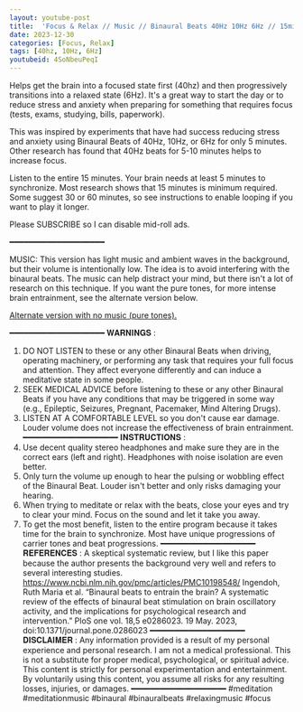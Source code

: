 ```yaml
---
layout: youtube-post
title:  'Focus & Relax // Music // Binaural Beats 40Hz 10Hz 6Hz // 15mins'
date: 2023-12-30
categories: [Focus, Relax]
tags: [40hz, 10Hz, 6Hz]
youtubeid: 4SoNbeuPeqI
---
```


<p class="premono" markdown="1">
Helps get the brain into a focused state first (40hz) and then progressively transitions into a relaxed state (6Hz). It's a great way to start the day or to reduce stress and anxiety when preparing for something that requires focus (tests, exams, studying, bills, paperwork).

This was inspired by experiments that have had success reducing stress and anxiety using Binaural Beats of 40Hz, 10Hz, or 6Hz for only 5 minutes. Other research has found that 40Hz beats for 5-10 minutes helps to increase focus.

Listen to the entire 15 minutes. Your brain needs at least 5 minutes to synchronize. Most research shows that 15 minutes is minimum required. Some suggest 30 or 60 minutes, so see instructions to enable looping if you want to play it longer.

Please SUBSCRIBE so I can disable mid-roll ads.

━━━━━━━━━━━━━━━━━━━━

MUSIC: This version has light music and ambient waves in the background, but their volume is intentionally low. The idea is to avoid interfering with the binaural beats. The music can help distract your mind, but there isn't a lot of research on this technique. If you want the pure tones, for more intense brain entrainment, see the alternate version below.

[Alternate version with no music (pure tones).](/focus/relax/2023/12/30/01-Focus-Relax-Pure.html)

━━━━━━━━━━━━━━━━━━━━
𝐖𝐀𝐑𝐍𝐈𝐍𝐆𝐒 :
1. DO NOT LISTEN to these or any other Binaural Beats when driving, operating machinery, or performing any task that requires your full focus and attention. They affect everyone differently and can induce a meditative state in some people.
2. SEEK MEDICAL ADVICE before listening to these or any other Binaural Beats if you have any conditions that may be triggered in some way (e.g., Epileptic, Seizures, Pregnant, Pacemaker, Mind Altering Drugs).
3. LISTEN AT A COMFORTABLE LEVEL so you don't cause ear damage. Louder volume does not increase the effectiveness of brain entrainment.
━━━━━━━━━━━━━━━━━━━━
𝐈𝐍𝐒𝐓𝐑𝐔𝐂𝐓𝐈𝐎𝐍𝐒 :
1. Use decent quality stereo headphones and make sure they are in the correct ears (left and right). Headphones with noise isolation are even better.
2. Only turn the volume up enough to hear the pulsing or wobbling effect of the Binaural Beat. Louder isn't better and only risks damaging your hearing.
3. When trying to meditate or relax with the beats, close your eyes and try to clear your mind. Focus on the sound and let it take you away.
4. To get the most benefit, listen to the entire program because it takes time for the brain to synchronize. Most have unique progressions of carrier tones and beat progressions.
━━━━━━━━━━━━━━━━━━━━
𝐑𝐄𝐅𝐄𝐑𝐄𝐍𝐂𝐄𝐒 :
A skeptical systematic review, but I like this paper because the author presents the background very well and refers to several interesting studies.
<https://www.ncbi.nlm.nih.gov/pmc/articles/PMC10198548/>
Ingendoh, Ruth Maria et al. “Binaural beats to entrain the brain? A systematic review of the effects of binaural beat stimulation on brain oscillatory activity, and the implications for psychological research and intervention.” PloS one vol. 18,5 e0286023. 19 May. 2023, doi:10.1371/journal.pone.0286023
━━━━━━━━━━━━━━━━━━━━
𝐃𝐈𝐒𝐂𝐋𝐀𝐈𝐌𝐄𝐑 :
Any information provided is a result of my personal experience and personal research. I am not a medical professional. This is not a substitute for proper medical, psychological, or spiritual advice. This content is strictly for personal experimentation and entertainment. By voluntarily using this content, you assume all risks for any resulting losses, injuries, or damages.
━━━━━━━━━━━━━━━━━━━━
#meditation #meditationmusic #binaural #binauralbeats #relaxingmusic #focus
</p>
